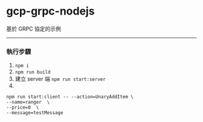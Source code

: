 # gcp-grpc-nodejs
 基於 GRPC 協定的示例

---
### 執行步驟
1. ``` npm i ```
2. ``` npm run build ```
3. 建立 server 端 ``` npm run start:server ```
4.
 ```  
npm run start:client -- --action=UnaryAddItem \
--name=ranger  \
--price=0  \
--message=testMessage
```
